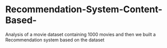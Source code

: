 # Recommendation-System-Content-Based-
Analysis of a movie dataset containing 1000 movies and then we built a Recommendation system based on the dataset
